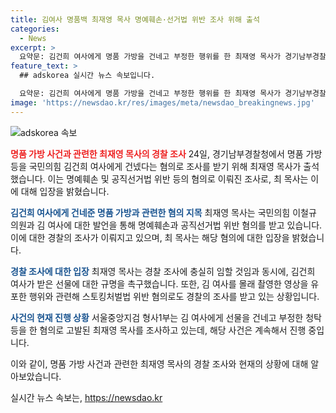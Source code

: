 ```yaml
---
title: 김여사 명품백 최재영 목사 명예훼손·선거법 위반 조사 위해 출석
categories:
  - News
excerpt: >
  요약문: 김건희 여사에게 명품 가방을 건네고 부정한 행위를 한 최재영 목사가 경기남부경찰청에서 조사를 받았다. 최 목사는 명예훼손과 공직선거법 위반 등의 혐의로 조사를 받았으며, 김 여사에게 선물을 건네는 사건과 관련하여 다른 혐의로도 고발되고 있다. 최 목사는 경찰 조사에 충실히 임한다고 밝히며, 김 여사의 뇌물 선물에 대한 규명을 촉구했다.
feature_text: >
  ## adskorea 실시간 뉴스 속보입니다.

  요약문: 김건희 여사에게 명품 가방을 건네고 부정한 행위를 한 최재영 목사가 경기남부경찰청에서 조사를 받았다. 최 목사는 명예훼손과 공직선거법 위반 등의 혐의로 조사를 받았으며, 김 여사에게 선물을 건네는 사건과 관련하여 다른 혐의로도 고발되고 있다. 최 목사는 경찰 조사에 충실히 임한다고 밝히며, 김 여사의 뇌물 선물에 대한 규명을 촉구했다.
image: 'https://newsdao.kr/res/images/meta/newsdao_breakingnews.jpg'
---
```


<p><img src="https://newsdao.kr/res/images/meta/newsdao_breakingnews.jpg" alt="adskorea 속보" /></p>

<p><b><span style="color: #ee2323;">명품 가방 사건과 관련한 최재영 목사의 경찰 조사</span></b>
24일, 경기남부경찰청에서 명품 가방 등을 국민의힘 김건희 여사에게 건넸다는 혐의로 조사를 받기 위해 최재영 목사가 출석했습니다. 이는 명예훼손 및 공직선거법 위반 등의 혐의로 이뤄진 조사로, 최 목사는 이에 대해 입장을 밝혔습니다.</p>

<p><b><span style="color: #1a5490;">김건희 여사에게 건네준 명품 가방과 관련한 혐의 지목</span></b>
최재영 목사는 국민의힘 이철규 의원과 김 여사에 대한 발언을 통해 명예훼손과 공직선거법 위반 혐의를 받고 있습니다. 이에 대한 경찰의 조사가 이뤄지고 있으며, 최 목사는 해당 혐의에 대한 입장을 밝혔습니다.</p>

<p><b><span style="color: #1a5490;">경찰 조사에 대한 입장</span></b>
최재영 목사는 경찰 조사에 충실히 임할 것임과 동시에, 김건희 여사가 받은 선물에 대한 규명을 촉구했습니다. 또한, 김 여사를 몰래 촬영한 영상을 유포한 행위와 관련해 스토킹처벌법 위반 혐의로도 경찰의 조사를 받고 있는 상황입니다.</p>

<p><b><span style="color: #1a5490;">사건의 현재 진행 상황</span></b>
서울중앙지검 형사1부는 김 여사에게 선물을 건네고 부정한 청탁 등을 한 혐의로 고발된 최재영 목사를 조사하고 있는데, 해당 사건은 계속해서 진행 중입니다.</p>

<p>이와 같이, 명품 가방 사건과 관련한 최재영 목사의 경찰 조사와 현재의 상황에 대해 알아보았습니다.</p>
실시간 뉴스 속보는, <a href="https://newsdao.kr" rel="dofollow">https://newsdao.kr</a>


